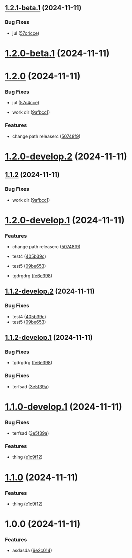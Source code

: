 ## [1.2.1-beta.1](https://github.com/DarNattp/semver/compare/1.2.0...1.2.1-beta.1) (2024-11-11)


### Bug Fixes

* jul ([57c4cce](https://github.com/DarNattp/semver/commit/57c4cce80dddf0466d504970feeea16f620da610))

# [1.2.0-beta.1](https://github.com/DarNattp/semver/compare/1.1.2...1.2.0-beta.1) (2024-11-11)

# [1.2.0](https://github.com/DarNattp/semver/compare/1.1.2...1.2.0) (2024-11-11)



### Bug Fixes


* jul ([57c4cce](https://github.com/DarNattp/semver/commit/57c4cce80dddf0466d504970feeea16f620da610))


* work dir ([9afbcc1](https://github.com/DarNattp/semver/commit/9afbcc14ac6ad42ffb452b852664799636071c91))


### Features

* change path releaserc ([50748f9](https://github.com/DarNattp/semver/commit/50748f996007a39b89ade7f54a454bf9cea3f0fd))

# [1.2.0-develop.2](https://github.com/DarNattp/semver/compare/1.2.0-develop.1...1.2.0-develop.2) (2024-11-11)

## [1.1.2](https://github.com/DarNattp/semver/compare/1.1.1...1.1.2) (2024-11-11)



### Bug Fixes


* work dir ([9afbcc1](https://github.com/DarNattp/semver/commit/9afbcc14ac6ad42ffb452b852664799636071c91))

# [1.2.0-develop.1](https://github.com/DarNattp/semver/compare/1.1.2-develop.2...1.2.0-develop.1) (2024-11-11)


### Features

* change path releaserc ([50748f9](https://github.com/DarNattp/semver/commit/50748f996007a39b89ade7f54a454bf9cea3f0fd))

* test4 ([405b39c](https://github.com/DarNattp/semver/commit/405b39cc1cb27ae65b199e5eadc2b9afd850969e))
* test5 ([09be653](https://github.com/DarNattp/semver/commit/09be653881b1a38f9cc8ee5477eeee57ee3aae81))
* tgdrgdrg ([fe6e398](https://github.com/DarNattp/semver/commit/fe6e3984b72df878cafb0c4a8d194c01da316dad))


## [1.1.2-develop.2](https://github.com/DarNattp/semver/compare/1.1.2-develop.1...1.1.2-develop.2) (2024-11-11)


### Bug Fixes

* test4 ([405b39c](https://github.com/DarNattp/semver/commit/405b39cc1cb27ae65b199e5eadc2b9afd850969e))
* test5 ([09be653](https://github.com/DarNattp/semver/commit/09be653881b1a38f9cc8ee5477eeee57ee3aae81))

## [1.1.2-develop.1](https://github.com/DarNattp/semver/compare/1.1.1...1.1.2-develop.1) (2024-11-11)


### Bug Fixes

* tgdrgdrg ([fe6e398](https://github.com/DarNattp/semver/commit/fe6e3984b72df878cafb0c4a8d194c01da316dad))

### Bug Fixes

* terfsad ([3e5f39a](https://github.com/DarNattp/semver/commit/3e5f39ab2e01262a38a9794e29a3f829b67ded02))

# [1.1.0-develop.1](https://github.com/DarNattp/semver/compare/1.0.0...1.1.0-develop.1) (2024-11-11)


### Bug Fixes

* terfsad ([3e5f39a](https://github.com/DarNattp/semver/commit/3e5f39ab2e01262a38a9794e29a3f829b67ded02))


### Features

* thing ([e1c9f12](https://github.com/DarNattp/semver/commit/e1c9f12e9cd618c883e712d2340fffb433666edc))


# [1.1.0](https://github.com/DarNattp/semver/compare/1.0.0...1.1.0) (2024-11-11)


### Features

* thing ([e1c9f12](https://github.com/DarNattp/semver/commit/e1c9f12e9cd618c883e712d2340fffb433666edc))

# 1.0.0 (2024-11-11)


### Features

* asdasda ([6e2c014](https://github.com/DarNattp/semver/commit/6e2c01403646a23acc7ea780e7692e6bc23d69f1))
